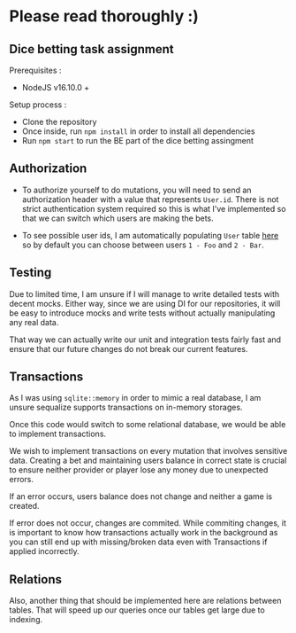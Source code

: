 # Please read thoroughly :)

## Dice betting task assignment

Prerequisites :

- NodeJS v16.10.0 +

Setup process :

- Clone the repository
- Once inside, run `npm install` in order to install all dependencies
- Run `npm start` to run the BE part of the dice betting assingment

## Authorization

- To authorize yourself to do mutations, you will need to send an authorization header with a value that represents `User.id`. There is not strict authentication system required so this is what I've implemented so that we can switch which users are making the bets.

- To see possible user ids, I am automatically populating `User` table [here](/src/repository/user/user.sqlite.repository.ts) so by default you can choose between users `1 - Foo` and `2 - Bar`.

## Testing

Due to limited time, I am unsure if I will manage to write detailed tests with decent mocks.
Either way, since we are using DI for our repositories, it will be easy to introduce mocks and write tests without actually manipulating any real data.

That way we can actually write our unit and integration tests fairly fast and ensure that our future changes do not break our current features.

## Transactions

As I was using `sqlite::memory` in order to mimic a real database, I am unsure sequalize supports transactions on in-memory storages.

Once this code would switch to some relational database, we would be able to implement transactions.

We wish to implement transactions on every mutation that involves sensitive data. Creating a bet and maintaining users balance in correct state is crucial to ensure neither provider or player lose any money due to unexpected errors.

If an error occurs, users balance does not change and neither a game is created.

If error does not occur, changes are commited. While commiting changes, it is important to know how transactions actually work in the background as you can still end up with missing/broken data even with Transactions if applied incorrectly.

## Relations

Also, another thing that should be implemented here are relations between tables. That will speed up our queries once our tables get large due to indexing.
